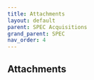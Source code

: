 ```yaml
---
title: Attachments
layout: default
parent: SPEC Acquisitions
grand_parent: SPEC
nav_order: 4
---
```


## Attachments